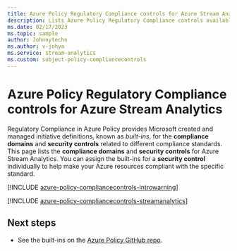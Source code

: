 ```yaml
---
title: Azure Policy Regulatory Compliance controls for Azure Stream Analytics
description: Lists Azure Policy Regulatory Compliance controls available for Azure Stream Analytics. These built-in policy definitions provide common approaches to managing the compliance of your Azure resources.
ms.date: 02/17/2023
ms.topic: sample
author: Johnnytechn
ms.author: v-johya
ms.service: stream-analytics
ms.custom: subject-policy-compliancecontrols
---
```

# Azure Policy Regulatory Compliance controls for Azure Stream Analytics

Regulatory Compliance in Azure Policy
provides Microsoft created and managed initiative definitions, known as _built-ins_, for the
**compliance domains** and **security controls** related to different compliance standards. This
page lists the **compliance domains** and **security controls** for Azure Stream Analytics. You can
assign the built-ins for a **security control** individually to help make your Azure resources
compliant with the specific standard.

[!INCLUDE [azure-policy-compliancecontrols-introwarning](../../includes/policy/standards/intro-warning.md)]

[!INCLUDE [azure-policy-compliancecontrols-streamanalytics](../../includes/policy/standards/byrp/microsoft.streamanalytics.md)]

## Next steps

- See the built-ins on the [Azure Policy GitHub repo](https://github.com/Azure/azure-policy).
